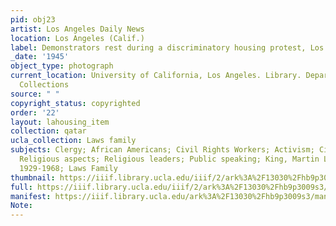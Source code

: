 ```yaml
---
pid: obj23
artist: Los Angeles Daily News
location: Los Angeles (Calif.)
label: Demonstrators rest during a discriminatory housing protest, Los Angeles, 1945
_date: '1945'
object_type: photograph
current_location: University of California, Los Angeles. Library. Department of Special
  Collections
source: " "
copyright_status: copyrighted
order: '22'
layout: lahousing_item
collection: qatar
ucla_collection: Laws family
subjects: Clergy; African Americans; Civil Rights Workers; Activism; Civil rights;
  Religious aspects; Religious leaders; Public speaking; King, Martin Luther, Jr.,
  1929-1968; Laws Family
thumbnail: https://iiif.library.ucla.edu/iiif/2/ark%3A%2F13030%2Fhb9p3009s3/full/250,/0/default.jpg
full: https://iiif.library.ucla.edu/iiif/2/ark%3A%2F13030%2Fhb9p3009s3/full/full/0/default.jpg
manifest: https://iiif.library.ucla.edu/ark%3A%2F13030%2Fhb9p3009s3/manifest
Note: 
---
```

